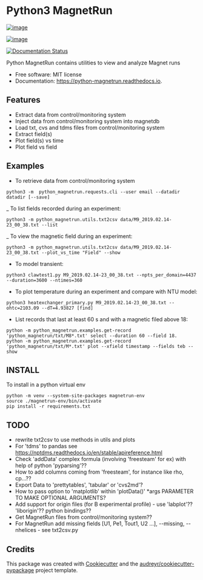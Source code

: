 Python3 MagnetRun
================

[![image](https://img.shields.io/pypi/v/python_magnetrun.svg)](https://pypi.python.org/pypi/python_magnetrun)

[![image](https://img.shields.io/travis/Trophime/python_magnetrun.svg)](https://travis-ci.com/Trophime/python_magnetrun)

[![Documentation Status](https://readthedocs.org/projects/python-magnetrun/badge/?version=latest)](https://python-magnetrun.readthedocs.io/en/latest/?badge=latest)

Python MagnetRun contains utilities to view and analyze Magnet runs

-   Free software: MIT license
-   Documentation: <https://python-magnetrun.readthedocs.io>.

Features
--------

-   Extract data from control/monitoring system
-   Inject data from control/monitoring system into magnetdb
-   Load txt, cvs and tdms files from control/monitoring system
-   Extract field(s)
-   Plot field(s) vs time
-   Plot field vs field

Examples
--------

- To retrieve data from control/monitoring system

```python3 -m  python_magnetrun.requests.cli --user email --datadir datadir [--save]```

_ To list fields recorded during an experiment:

```python3 -m python_magnetrun.utils.txt2csv data/M9_2019.02.14-23_00_38.txt --list```


_ To view the magnetic field during an experiment:


```python3 -m python_magnetrun.utils.txt2csv data/M9_2019.02.14-23_00_38.txt --plot_vs_time "Field" --show```

- To model transient:

```python3 clawtest1.py M9_2019.02.14-23_00_38.txt --npts_per_domain=4437 --duration=3600 --ntimes=360```

- To plot temperature during an experiment and compare with NTU model:

```python3 heatexchanger_primary.py M9_2019.02.14-23_00_38.txt --ohtc=2103.09 --dT=4.93827 [find]```


- List records that last at least 60 s and with a magnetic filed above 18:

```
python -m python_magnetrun.examples.get-record 'python_magnetrun/txt/M8*.txt' select --duration 60 --field 18.
python -m python_magnetrun.examples.get-record 'python_magnetrun/txt/M*.txt' plot --xfield timestamp --fields teb --show
```

INSTALL
----

To install in a python virtual env

```
python -m venv --system-site-packages magnetrun-env
source ./magnetrun-env/bin/activate
pip install -r requirements.txt
```

TODO
----

- rewrite txt2csv to use methods in utils and plots
- For 'tdms' to pandas see
    <https://nptdms.readthedocs.io/en/stable/apireference.html>
- Check 'addData' complex formula (involving 'freesteam' for ex) with help of python 'pyparsing'??
- How to add columns coming from 'freesteam', for instance like rho,
    cp\...??
- Export Data to 'prettytables', 'tabular' or 'cvs2md'?
- How to pass option to 'matplotlib' within 'plotData()' \*args PARAMETER
    TO MAKE OPTIONAL ARGUMENTS?
- Add support for origin files (for B experimental profile) - use
    'labplot'?? 'liborigin'?? python bindings??
- Get MagnetRun files from control/monitoring system??
- For MagnetRun add missing fields [U1, Pe1, Tout1, U2 \...\],
    \--missing, \--nhelices - see txt2csv.py

Credits
-------

This package was created with
[Cookiecutter](https://github.com/audreyr/cookiecutter) and the
[audreyr/cookiecutter-pypackage](https://github.com/audreyr/cookiecutter-pypackage)
project template.
